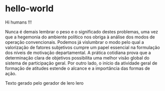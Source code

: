 # hello-world
Hi humans !!!

Nunca é demais lembrar o peso e o significado destes problemas, uma vez que a hegemonia do ambiente político nos obriga à análise dos modos de operação convencionais. Podemos já vislumbrar o modo pelo qual a valorização de fatores subjetivos cumpre um papel essencial na formulação dos níveis de motivação departamental. A prática cotidiana prova que a determinação clara de objetivos possibilita uma melhor visão global do sistema de participação geral. Por outro lado, o início da atividade geral de formação de atitudes estende o alcance e a importância das formas de ação. 

Texto gerado pelo gerador de lero lero

 

